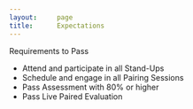 ```yaml
---
layout:     page
title:      Expectations
---
```


Requirements to Pass
- Attend and participate in all Stand-Ups
- Schedule and engage in all Pairing Sessions
- Pass Assessment with 80% or higher
- Pass Live Paired Evaluation
